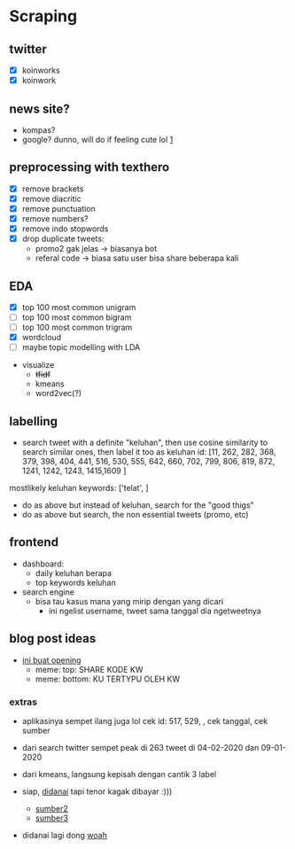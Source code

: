 # Scraping 
## twitter
- [x] koinworks
- [x] koinwork

## news site?
- kompas? 
- google?
dunno, will do if feeling cute lol
[1](https://swa.co.id/swa/trends/koinworks-catat-pertumbuhan-30-pasca-pelonggaran-psbb)

## preprocessing with texthero
- [x] remove brackets 
- [x] remove diacritic
- [x] remove punctuation
- [x] remove numbers? 
- [x] remove indo stopwords
- [x] drop duplicate tweets: 
	- promo2 gak jelas -> biasanya bot
	- referal code -> biasa satu user bisa share beberapa kali

## EDA 
- [x] top 100 most common unigram
- [ ] top 100 most common bigram
- [ ] top 100 most common trigram
- [x] wordcloud
- [ ] maybe topic modelling with LDA
- visualize
	- ~~tfidf~~
	- kmeans
	- word2vec(?)

## labelling
- search tweet with a definite "keluhan", then use cosine similarity to search similar ones, then label it too as keluhan
id: [11, 262, 282, 368, 379, 398, 404, 441, 516, 530, 555, 642, 660, 702, 799, 806, 819, 872, 1241, 1242, 1243, 1415,1609 ]

mostlikely keluhan keywords: 
['telat', ]

- do as above but instead of keluhan, search for the "good thigs"
- do as above but search, the non essential tweets (promo, etc)

## frontend
- dashboard: 
	- daily keluhan berapa 
	- top keywords keluhan
- search engine
	- bisa tau kasus mana yang mirip dengan yang dicari
		- ini ngelist username, tweet sama tanggal dia ngetweetnya
## blog post ideas
- [ini buat opening](https://twitter.com/pakelagu/status/1292346337803923456)
	- meme: top: SHARE KODE KW
	- meme: bottom: KU TERTYPU OLEH KW
### extras
- aplikasinya sempet ilang juga lol  cek id: 517, 529, , cek tanggal, cek sumber
- dari search twitter sempet peak di 263 tweet di 04-02-2020 dan 09-01-2020
- dari kmeans, langsung kepisah dengan cantik 3 label

- siap, [didanai](https://money.kompas.com/read/2020/05/18/130309726/koinworks-dapat-pendanaan-rp-149-miliar-dari-perusahaan-inggris?utm_source=dlvr.it&utm_medium=twitter) tapi tenor kagak dibayar :)))
	- [sumber2](https://medium.com/lendable/koinworks-secures-us-10-million-from-lendable-to-support-indonesias-digital-smes-7119f42f7809)
	- [sumber3](https://internationalfinance.com/koinworks-secures-10-mn-funding-help-smes-raise-funds-online/)

- didanai lagi dong [woah](pic.twitter.com/ZbFjMJ3aSp)
